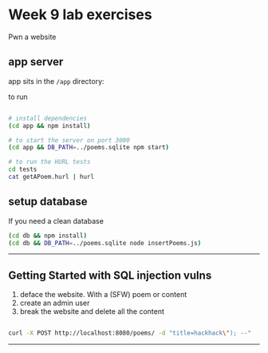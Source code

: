 # Week 9 lab exercises

Pwn a website

## app server

app sits in the `/app` directory:

to run
```bash

# install dependencies
(cd app && npm install)

# to start the server on port 3000
(cd app && DB_PATH=../poems.sqlite npm start)

# to run the HURL tests
cd tests
cat getAPoem.hurl | hurl
```

## setup database

If you need a clean database
```bash
(cd db && npm install)
(cd db && DB_PATH=../poems.sqlite node insertPoems.js)
```

---



## Getting Started with SQL injection vulns


1. deface the website. With a (SFW) poem or content
2. create an admin user
3. break the website and delete all the content

```bash

curl -X POST http://localhost:8080/poems/ -d "title=hackhack\"); --"
```

---
